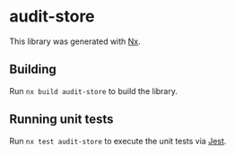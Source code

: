 # audit-store

This library was generated with [Nx](https://nx.dev).

## Building

Run `nx build audit-store` to build the library.

## Running unit tests

Run `nx test audit-store` to execute the unit tests via [Jest](https://jestjs.io).

